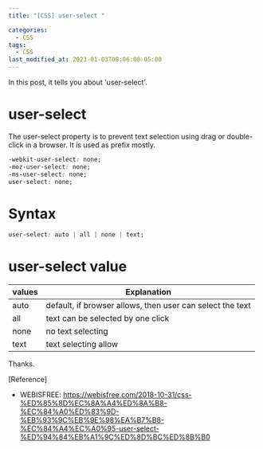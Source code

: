 ```yaml
---
title: "[CSS] user-select "

categories:
  - CSS
tags:
  - CSS
last_modified_at: 2023-01-03T08:06:00-05:00
---
```


In this post, it tells you about 'user-select'.

# user-select

The user-select property is to prevent text selection using drag or double-click in a browser.
It is used as prefix mostly.

```css
-webkit-user-select: none;
-moz-user-select: none;
-ms-user-select: none;
user-select: none;
```

# Syntax

```css
user-select: auto | all | none | text;
```

# user-select value

| <filter-function> values | Explanation                                               |
| ------------------------ | --------------------------------------------------------- |
| auto                     | default, if browser allows, then user can select the text |
| all                      | text can be selected by one click                         |
| none                     | no text selecting                                         |
| text                     | text selecting allow                                      |



Thanks.

[Reference]

- WEBISFREE: <https://webisfree.com/2018-10-31/css-%ED%85%8D%EC%8A%A4%ED%8A%B8-%EC%84%A0%ED%83%9D-%EB%93%9C%EB%9E%98%EA%B7%B8-%EC%84%A4%EC%A0%95-user-select-%ED%94%84%EB%A1%9C%ED%8D%BC%ED%8B%B0>
